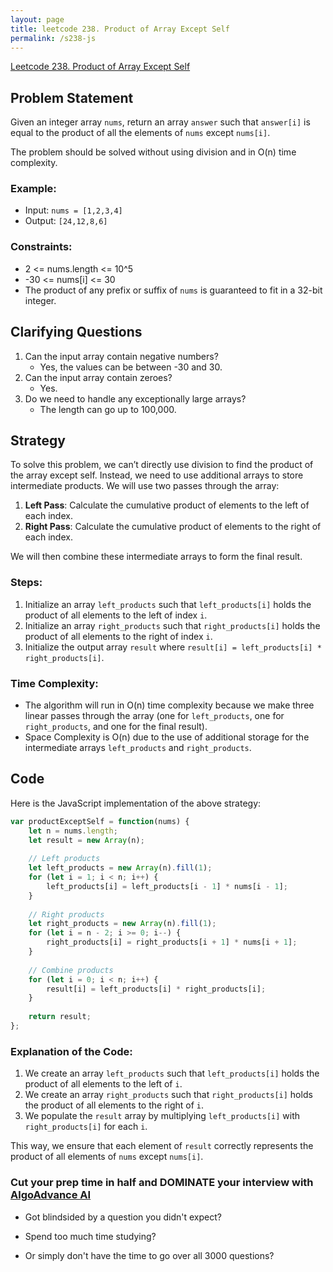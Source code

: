 ```yaml
---
layout: page
title: leetcode 238. Product of Array Except Self
permalink: /s238-js
---
```

[Leetcode 238. Product of Array Except Self](https://algoadvance.github.io/algoadvance/l238)
## Problem Statement

Given an integer array `nums`, return an array `answer` such that `answer[i]` is equal to the product of all the elements of `nums` except `nums[i]`.

The problem should be solved without using division and in O(n) time complexity.

### Example:
- Input: `nums = [1,2,3,4]`
- Output: `[24,12,8,6]`

### Constraints:
- 2 <= nums.length <= 10^5
- -30 <= nums[i] <= 30
- The product of any prefix or suffix of `nums` is guaranteed to fit in a 32-bit integer.

## Clarifying Questions
1. Can the input array contain negative numbers? 
   - Yes, the values can be between -30 and 30.
2. Can the input array contain zeroes?
   - Yes.
3. Do we need to handle any exceptionally large arrays? 
   - The length can go up to 100,000.

## Strategy
To solve this problem, we can’t directly use division to find the product of the array except self. Instead, we need to use additional arrays to store intermediate products. We will use two passes through the array:

1. **Left Pass**: Calculate the cumulative product of elements to the left of each index.
2. **Right Pass**: Calculate the cumulative product of elements to the right of each index.

We will then combine these intermediate arrays to form the final result.

### Steps:
1. Initialize an array `left_products` such that `left_products[i]` holds the product of all elements to the left of index `i`.
2. Initialize an array `right_products` such that `right_products[i]` holds the product of all elements to the right of index `i`.
3. Initialize the output array `result` where `result[i] = left_products[i] * right_products[i]`.

### Time Complexity:
- The algorithm will run in O(n) time complexity because we make three linear passes through the array (one for `left_products`, one for `right_products`, and one for the final result).
- Space Complexity is O(n) due to the use of additional storage for the intermediate arrays `left_products` and `right_products`.

## Code
Here is the JavaScript implementation of the above strategy:

```javascript
var productExceptSelf = function(nums) {
    let n = nums.length;
    let result = new Array(n);
    
    // Left products
    let left_products = new Array(n).fill(1);
    for (let i = 1; i < n; i++) {
        left_products[i] = left_products[i - 1] * nums[i - 1];
    }
    
    // Right products
    let right_products = new Array(n).fill(1);
    for (let i = n - 2; i >= 0; i--) {
        right_products[i] = right_products[i + 1] * nums[i + 1];
    }
    
    // Combine products
    for (let i = 0; i < n; i++) {
        result[i] = left_products[i] * right_products[i];
    }
    
    return result;
};
```

### Explanation of the Code:
1. We create an array `left_products` such that `left_products[i]` holds the product of all elements to the left of `i`.
2. We create an array `right_products` such that `right_products[i]` holds the product of all elements to the right of `i`.
3. We populate the `result` array by multiplying `left_products[i]` with `right_products[i]` for each `i`.

This way, we ensure that each element of `result` correctly represents the product of all elements of `nums` except `nums[i]`.


### Cut your prep time in half and DOMINATE your interview with [AlgoAdvance AI](https://algoAdvance.com)

- Got blindsided by a question you didn't expect?

- Spend too much time studying?

- Or simply don't have the time to go over all 3000 questions?

